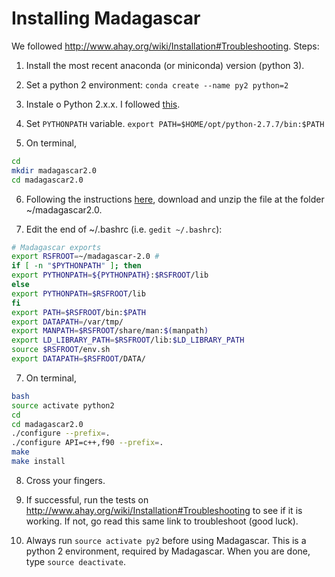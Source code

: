 # Installing Madagascar

We followed http://www.ahay.org/wiki/Installation#Troubleshooting. Steps:

1. Install the most recent anaconda (or miniconda) version (python 3).

2. Set a python 2 environment:
`conda create --name py2 python=2`

3. Instale o Python 2.x.x. I followed [this](https://help.dreamhost.com/hc/en-us/articles/115000218612-Installing-a-custom-version-of-Python-2).

4. Set `PYTHONPATH` variable.
`export PATH=$HOME/opt/python-2.7.7/bin:$PATH`

5. On terminal,
```sh
cd
mkdir madagascar2.0
cd madagascar2.0
```
6. Following the instructions [here](http://www.ahay.org/wiki/Download), download and unzip the file at the folder ~/madagascar2.0.

6. Edit the end of ~/.bashrc (i.e. `gedit ~/.bashrc`):
```sh
# Madagascar exports
export RSFROOT=~/madagascar-2.0 # 
if [ -n "$PYTHONPATH" ]; then
export PYTHONPATH=${PYTHONPATH}:$RSFROOT/lib
else
export PYTHONPATH=$RSFROOT/lib
fi
export PATH=$RSFROOT/bin:$PATH
export DATAPATH=/var/tmp/
export MANPATH=$RSFROOT/share/man:$(manpath)
export LD_LIBRARY_PATH=$RSFROOT/lib:$LD_LIBRARY_PATH
source $RSFROOT/env.sh
export DATAPATH=$RSFROOT/DATA/
```

7. On terminal,
```sh
bash
source activate python2
cd
cd madagascar2.0
./configure --prefix=.
./configure API=c++,f90 --prefix=.
make
make install
```
8. Cross your fingers.

9. If successful, run the tests on http://www.ahay.org/wiki/Installation#Troubleshooting to see if it is working. If not, go read this same link to troubleshoot (good luck).

10. Always run `source activate py2` before using Madagascar. This is a python 2 environment, required by Madagascar. 
When you are done, type `source deactivate`. 
